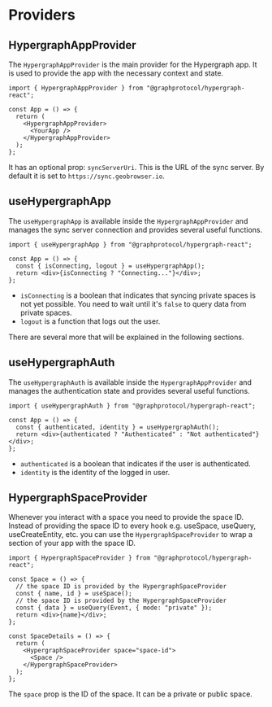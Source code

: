 # Providers

## HypergraphAppProvider

The `HypergraphAppProvider` is the main provider for the Hypergraph app. It is used to provide the app with the necessary context and state.

```tsx
import { HypergraphAppProvider } from "@graphprotocol/hypergraph-react";

const App = () => {
  return (
    <HypergraphAppProvider>
      <YourApp />
    </HypergraphAppProvider>
  );
};
```

It has an optional prop: `syncServerUri`. This is the URL of the sync server. By default it is set to `https://sync.geobrowser.io`.

## useHypergraphApp

The `useHypergraphApp` is available inside the `HypergraphAppProvider` and manages the sync server connection and provides several useful functions.

```tsx
import { useHypergraphApp } from "@graphprotocol/hypergraph-react";

const App = () => {
  const { isConnecting, logout } = useHypergraphApp();
  return <div>{isConnecting ? "Connecting..."}</div>;
};
```

- `isConnecting` is a boolean that indicates that syncing private spaces is not yet possible. You need to wait until it's `false` to query data from private spaces.
- `logout` is a function that logs out the user.

There are several more that will be explained in the following sections.

## useHypergraphAuth

The `useHypergraphAuth` is available inside the `HypergraphAppProvider` and manages the authentication state and provides several useful functions.

```tsx
import { useHypergraphAuth } from "@graphprotocol/hypergraph-react";

const App = () => {
  const { authenticated, identity } = useHypergraphAuth();
  return <div>{authenticated ? "Authenticated" : "Not authenticated"}</div>;
};
```

- `authenticated` is a boolean that indicates if the user is authenticated.
- `identity` is the identity of the logged in user.

## HypergraphSpaceProvider

Whenever you interact with a space you need to provide the space ID. Instead of providing the space ID to every hook e.g. useSpace, useQuery, useCreateEntity, etc. you can use the `HypergraphSpaceProvider` to wrap a section of your app with the space ID.

```tsx
import { HypergraphSpaceProvider } from "@graphprotocol/hypergraph-react";

const Space = () => {
  // the space ID is provided by the HypergraphSpaceProvider
  const { name, id } = useSpace();
  // the space ID is provided by the HypergraphSpaceProvider
  const { data } = useQuery(Event, { mode: "private" });
  return <div>{name}</div>;
};

const SpaceDetails = () => {
  return (
    <HypergraphSpaceProvider space="space-id">
      <Space />
    </HypergraphSpaceProvider>
  );
};
```

The `space` prop is the ID of the space. It can be a private or public space.

